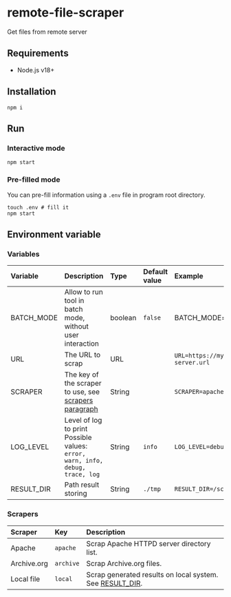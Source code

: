 # remote-file-scraper
Get files from remote server

## Requirements

 - Node.js v18+

## Installation

```shell
npm i
```

## Run

### Interactive mode

```shell
npm start
```

### Pre-filled mode

You can pre-fill information using a `.env` file in program root directory.

```shell
touch .env # fill it
npm start
```

## Environment variable

### Variables

| Variable   | Description                                                                        | Type    | Default value | Example                         |
| :--------- | :--------------------------------------------------------------------------------- | :------ | :------------ | :------------------------------ |
| BATCH_MODE | Allow to run tool in batch mode, without user interaction                          | boolean | `false`       | BATCH_MODE=true`                |
| URL        | The URL to scrap                                                                   | URL     |               | `URL=https://my-own-server.url` |
| SCRAPER    | The key of the scraper to use, see [scrapers paragraph](#scrapers)                 | String  |               | `SCRAPER=apache`                |
| LOG_LEVEL  | Level of log to print<br/> Possible values: `error, warn, info, debug, trace, log` | String  | `info`        | `LOG_LEVEL=debug`               |
| RESULT_DIR | Path result storing                                                                | String  | `./tmp`       | `RESULT_DIR=/scraper`           |

### Scrapers

| Scraper     | Key       | Description                                                                  |
| :---------- | :-------- | :--------------------------------------------------------------------------- |
| Apache      | `apache`  | Scrap Apache HTTPD server directory list.                                    |
| Archive.org | `archive` | Scrap Archive.org files.                                                     |
| Local file  | `local`   | Scrap generated results on local system.<br /> See [RESULT_DIR](#variables). |

